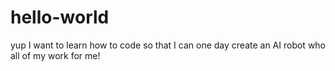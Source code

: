 # hello-world
yup
I want to learn how to code so that I can one day create an AI robot who all of my work for me!
